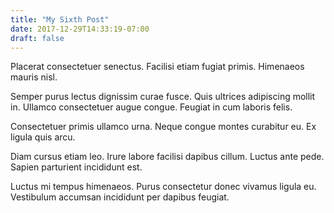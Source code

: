 ```yaml
---
title: "My Sixth Post"
date: 2017-12-29T14:33:19-07:00
draft: false
---
```


Placerat consectetuer senectus. Facilisi etiam fugiat primis. Himenaeos mauris nisl.

Semper purus lectus dignissim curae fusce. Quis ultrices adipiscing mollit in. Ullamco consectetuer augue congue. Feugiat in cum laboris felis.

Consectetuer primis ullamco urna. Neque congue montes curabitur eu. Ex ligula quis arcu.

Diam cursus etiam leo. Irure labore facilisi dapibus cillum. Luctus ante pede. Sapien parturient incididunt est.

Luctus mi tempus himenaeos. Purus consectetur donec vivamus ligula eu. Vestibulum accumsan incididunt per dapibus feugiat.